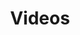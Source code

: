 ---
financial_year: 2015-16
slug: videos
layout: videos
years:
- [2015-16, /2015-16/videos, active]
- [2016-17, /2016-17/videos, link]
- [2017-18, /2017-18/videos, link]
active: videos
title: Videos
nested: false
---